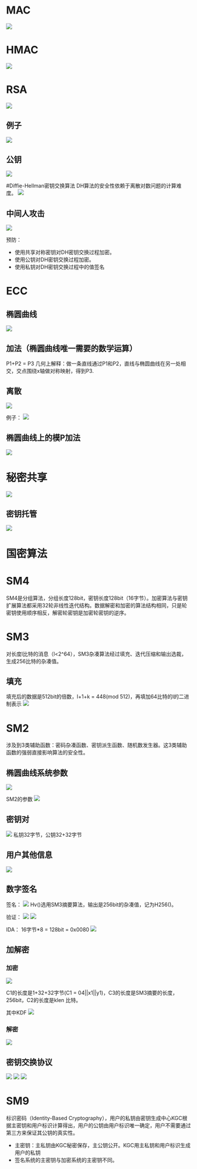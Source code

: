 
# MAC
![](pic/MAC.png)

# HMAC
![](pic/HMAC.png)

# RSA
![](pic/RSA.png)

## 例子
![](pic/RSA-1.png)

## 公钥
![](pic/RSA-2.png)

#Diffie-Hellman密钥交换算法
DH算法的安全性依赖于离散对数问题的计算难度。
![](pic/DH.png)

## 中间人攻击
![](pic/中间人攻击.png)

预防：
- 使用共享对称密钥对DH密钥交换过程加密。
- 使用公钥对DH密钥交换过程加密。
- 使用私钥对DH密钥交换过程中的值签名

# ECC
## 椭圆曲线
![](pic/椭圆曲线.png)

## 加法（椭圆曲线唯一需要的数学运算）
P1+P2 = P3
几何上解释：做一条直线通过P1和P2，直线与椭圆曲线在另一处相交，交点围绕x轴做对称映射，得到P3.
## 离散
![](pic/椭圆曲线-1.png)

例子：
![](pic/椭圆曲线-2.png)
## 椭圆曲线上的模P加法
![](pic/椭圆曲线-3.png)


# 秘密共享
![](pic/秘密共享.png)

## 密钥托管
![](pic/密钥托管.png)


# 国密算法
# SM4
SM4是分组算法，分组长度128bit，密钥长度128bit（16字节）。加密算法与密钥扩展算法都采用32轮非线性迭代结构。数据解密和加密的算法结构相同，只是轮密钥使用顺序相反，解密轮密钥是加密轮密钥的逆序。

# SM3
对长度l比特的消息（l<2^64），SM3杂凑算法经过填充、迭代压缩和输出选裁，生成256比特的杂凑值。
## 填充
填充后的数据是512bit的倍数，l+1+k = 448(mod 512)，再填加64比特的l的二进制表示
![](pic/SM3.png)

# SM2

涉及到3类辅助函数：密码杂凑函数、密钥派生函数、随机数发生器。这3类辅助函数的强弱直接影响算法的安全性。

## 椭圆曲线系统参数
![](pic/SM2.png)

SM2的参数
![](pic/SM2-6.png)

## 密钥对
![](pic/SM2-1.png)
私钥32字节，公钥32+32字节

## 用户其他信息
![](pic/SM2-2.png)

## 数字签名

签名：
![](pic/SM2-3.png)
Hv()选用SM3摘要算法，输出是256bit的杂凑值，记为H256()。

验证：
![](pic/SM2-4.png)
![](pic/SM2-5.png)

IDA：
16字节*8 = 128bit = 0x0080
![](pic/SM2-7.png)

## 加解密
### 加密
![](pic/SM2-8.png)

C1的长度是1+32+32字节(C1 = 04||x1||y1)，C3的长度是SM3摘要的长度，256bit，C2的长度是klen 比特。


其中KDF
![](pic/SM2-9.png)

### 解密
![](pic/SM2-10.png)

## 密钥交换协议

![](pic/SM2-11.png)
![](pic/SM2-12.png)
![](pic/SM2-13.png)

# SM9
标识密码（Identity-Based Cryptography），用户的私钥由密钥生成中心KGC根据主密钥和用户标识计算得出，用户的公钥由用户标识唯一确定，用户不需要通过第三方来保证其公钥的真实性。
- 主密钥：主私钥由KGC秘密保存，主公钥公开。KGC用主私钥和用户标识生成用户的私钥
- 签名系统的主密钥与加密系统的主密钥不同。
